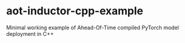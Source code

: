# aot-inductor-cpp-example
Minimal working example of Ahead-Of-Time compiled PyTorch model deployment in C++
